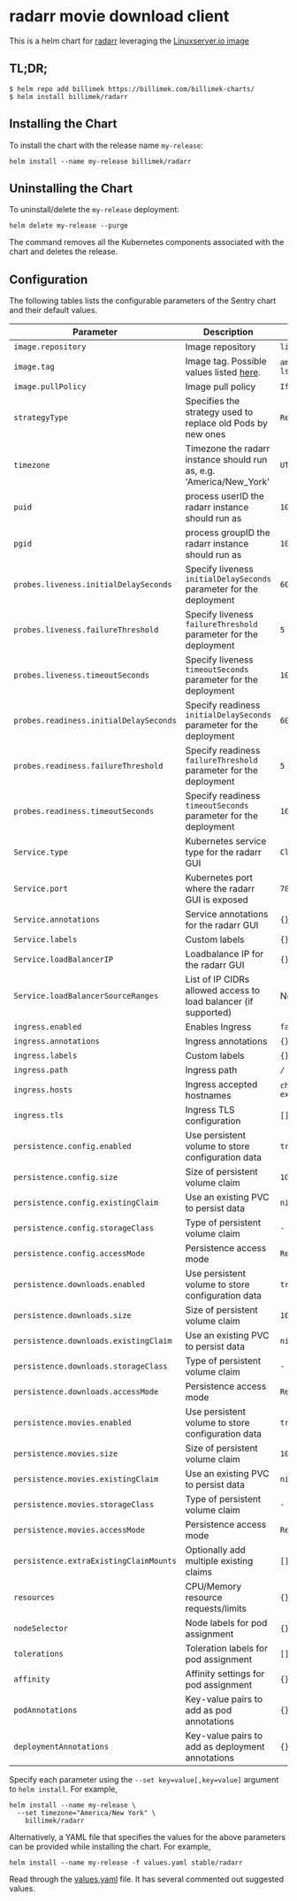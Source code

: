 # radarr movie download client

This is a helm chart for [radarr](https://github.com/Radarr/Radarr/) leveraging the [Linuxserver.io image](https://hub.docker.com/r/linuxserver/radarr/)

## TL;DR;

```shell
$ helm repo add billimek https://billimek.com/billimek-charts/
$ helm install billimek/radarr
```

## Installing the Chart

To install the chart with the release name `my-release`:

```console
helm install --name my-release billimek/radarr
```

## Uninstalling the Chart

To uninstall/delete the `my-release` deployment:

```console
helm delete my-release --purge
```

The command removes all the Kubernetes components associated with the chart and deletes the release.

## Configuration

The following tables lists the configurable parameters of the Sentry chart and their default values.

| Parameter                  | Description                         | Default                                                 |
|----------------------------|-------------------------------------|---------------------------------------------------------|
| `image.repository`         | Image repository | `linuxserver/radarr` |
| `image.tag`                | Image tag. Possible values listed [here](https://hub.docker.com/r/linuxserver/radarr/tags/).| `amd64-v0.2.0.1344-ls17`|
| `image.pullPolicy`         | Image pull policy | `IfNotPresent` |
| `strategyType`             | Specifies the strategy used to replace old Pods by new ones | `Recreate` |
| `timezone`                 | Timezone the radarr instance should run as, e.g. 'America/New_York' | `UTC` |
| `puid`                     | process userID the radarr instance should run as | `1001` |
| `pgid`                     | process groupID the radarr instance should run as | `1001` |
| `probes.liveness.initialDelaySeconds`  | Specify liveness `initialDelaySeconds` parameter for the deployment  | `60` |
| `probes.liveness.failureThreshold`     | Specify liveness `failureThreshold` parameter for the deployment     | `5`  |
| `probes.liveness.timeoutSeconds`       | Specify liveness `timeoutSeconds` parameter for the deployment       | `10` |
| `probes.readiness.initialDelaySeconds` | Specify readiness `initialDelaySeconds` parameter for the deployment | `60` |
| `probes.readiness.failureThreshold`    | Specify readiness `failureThreshold` parameter for the deployment    | `5`  |
| `probes.readiness.timeoutSeconds`      | Specify readiness `timeoutSeconds` parameter for the deployment      | `10` |
| `Service.type`          | Kubernetes service type for the radarr GUI | `ClusterIP` |
| `Service.port`          | Kubernetes port where the radarr GUI is exposed| `7878` |
| `Service.annotations`   | Service annotations for the radarr GUI | `{}` |
| `Service.labels`        | Custom labels | `{}` |
| `Service.loadBalancerIP` | Loadbalance IP for the radarr GUI | `{}` |
| `Service.loadBalancerSourceRanges` | List of IP CIDRs allowed access to load balancer (if supported)      | None
| `ingress.enabled`              | Enables Ingress | `false` |
| `ingress.annotations`          | Ingress annotations | `{}` |
| `ingress.labels`               | Custom labels                       | `{}`
| `ingress.path`                 | Ingress path | `/` |
| `ingress.hosts`                | Ingress accepted hostnames | `chart-example.local` |
| `ingress.tls`                  | Ingress TLS configuration | `[]` |
| `persistence.config.enabled`      | Use persistent volume to store configuration data | `true` |
| `persistence.config.size`         | Size of persistent volume claim | `1Gi` |
| `persistence.config.existingClaim`| Use an existing PVC to persist data | `nil` |
| `persistence.config.storageClass` | Type of persistent volume claim | `-` |
| `persistence.config.accessMode`  | Persistence access mode | `ReadWriteOnce` |
| `persistence.downloads.enabled`      | Use persistent volume to store configuration data | `true` |
| `persistence.downloads.size`         | Size of persistent volume claim | `10Gi` |
| `persistence.downloads.existingClaim`| Use an existing PVC to persist data | `nil` |
| `persistence.downloads.storageClass` | Type of persistent volume claim | `-` |
| `persistence.downloads.accessMode`  | Persistence access mode | `ReadWriteOnce` |
| `persistence.movies.enabled`      | Use persistent volume to store configuration data | `true` |
| `persistence.movies.size`         | Size of persistent volume claim | `10Gi` |
| `persistence.movies.existingClaim`| Use an existing PVC to persist data | `nil` |
| `persistence.movies.storageClass` | Type of persistent volume claim | `-` |
| `persistence.movies.accessMode`  | Persistence access mode | `ReadWriteOnce` |
| `persistence.extraExistingClaimMounts`  | Optionally add multiple existing claims | `[]` |
| `resources`                | CPU/Memory resource requests/limits | `{}` |
| `nodeSelector`             | Node labels for pod assignment | `{}` |
| `tolerations`              | Toleration labels for pod assignment | `[]` |
| `affinity`                 | Affinity settings for pod assignment | `{}` |
| `podAnnotations`           | Key-value pairs to add as pod annotations  | `{}` |
| `deploymentAnnotations`           | Key-value pairs to add as deployment annotations  | `{}` |

Specify each parameter using the `--set key=value[,key=value]` argument to `helm install`. For example,

```console
helm install --name my-release \
  --set timezone="America/New York" \
    billimek/radarr
```

Alternatively, a YAML file that specifies the values for the above parameters can be provided while installing the chart. For example,

```console
helm install --name my-release -f values.yaml stable/radarr
```

Read through the [values.yaml](https://github.com/billimek/billimek-charts/blob/master/charts/radarr/values.yaml) file. It has several commented out suggested values.